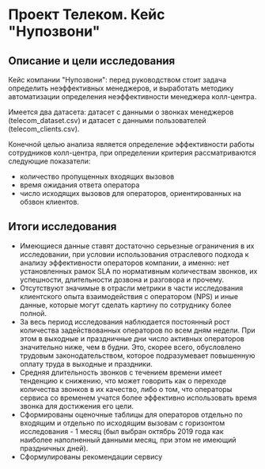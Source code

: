 # Проект Телеком. Кейс "Нупозвони"

## Описание и цели исследования
Кейс компании "Нупозвони": перед руководством стоит задача определить неэффективных менеджеров, и выработать методику автоматизации определения неэффективности менеджера колл-центра.

Имеется два датасета: датасет с данными о звонках менеджеров (telecom_dataset.csv) и датасет с данными пользователей (telecom_clients.csv).

Конечной целью анализа является определение эффективности работы сотрудников колл-центра, при определении критерия рассматриваются следующие показатели:

* количество пропущенных входящих вызовов
* время ожидания ответа оператора
* число исходящих вызовов для операторов, ориентированных на обзвон клиентов.

## Итоги исследования

* Имеющиеся данные ставят достаточно серьезные ограничения в их исследовании, при условии использования отраслевого подхода к анализу эффективности операторов компании, а именно: нет установленных рамок SLA по нормативным количествам звонков, их успешности, длительности дозвона и разговора и прочему.
* Отсутствуют значимые в отрасли метрики в части исследования клиентского опыта взаимодействия с оператором (NPS) и иные данные, которые могут сделать картину по сотруднику более полной.
* За весь период исследования наблюдается постоянный рост количества задействованных операторов по всем дням недели. При этом в выходные и праздничные дни число активных операторов значительно ниже, чем в будни. Это, скорее всего, обусловлено трудовым законодательством, которое подразумевает повышенную оплату труда в выходные и праздники.
* Средняя длительность звонков с течением времени имеет тенденцию к снижению, что может говорить как о переходе количества звонков в их качество, либо о том, что операторы сервиса со временем учатся более эффективно использовать время звонка для достижения его цели.
* Сформированы оценочные таблицы для операторов отдельно по входящим и отдельно по исходящим вызовам с горизонтом исследования - 1 месяц (был выбран октябрь 2019 года как наиболее наполненный данными месяц, при этом не имеющий праздничных дней).
* Сформулированы рекомендации сервису
